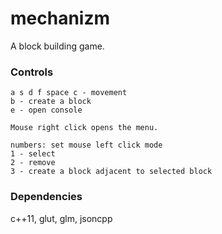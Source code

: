 # mechanizm

A block building game.

### Controls

```text
a s d f space c - movement
b - create a block
e - open console

Mouse right click opens the menu.

numbers: set mouse left click mode
1 - select
2 - remove
3 - create a block adjacent to selected block
```

### Dependencies

c++11, glut, glm, jsoncpp
